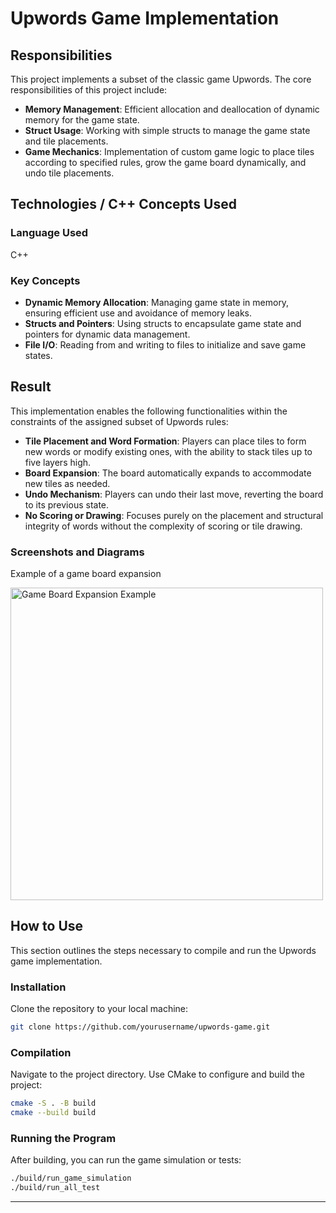 
# Upwords Game Implementation

## Responsibilities

This project implements a subset of the classic game Upwords. The core responsibilities of this project include:

- **Memory Management**: Efficient allocation and deallocation of dynamic memory for the game state.
- **Struct Usage**: Working with simple structs to manage the game state and tile placements.
- **Game Mechanics**: Implementation of custom game logic to place tiles according to specified rules, grow the game board dynamically, and undo tile placements.

## Technologies / C++ Concepts Used

### Language Used
C++

### Key Concepts
- **Dynamic Memory Allocation**: Managing game state in memory, ensuring efficient use and avoidance of memory leaks.
- **Structs and Pointers**: Using structs to encapsulate game state and pointers for dynamic data management.
- **File I/O**: Reading from and writing to files to initialize and save game states.

## Result

This implementation enables the following functionalities within the constraints of the assigned subset of Upwords rules:

- **Tile Placement and Word Formation**: Players can place tiles to form new words or modify existing ones, with the ability to stack tiles up to five layers high.
- **Board Expansion**: The board automatically expands to accommodate new tiles as needed.
- **Undo Mechanism**: Players can undo their last move, reverting the board to its previous state.
- **No Scoring or Drawing**: Focuses purely on the placement and structural integrity of words without the complexity of scoring or tile drawing.

### Screenshots and Diagrams
Example of a game board expansion

<img src="https://your-image-link-here.png" alt="Game Board Expansion Example" width="500">

## How to Use

This section outlines the steps necessary to compile and run the Upwords game implementation.

### Installation

Clone the repository to your local machine:

```bash
git clone https://github.com/yourusername/upwords-game.git
```

### Compilation

Navigate to the project directory. Use CMake to configure and build the project:

```bash
cmake -S . -B build
cmake --build build
```

### Running the Program

After building, you can run the game simulation or tests:

```bash
./build/run_game_simulation
./build/run_all_test
```

---

